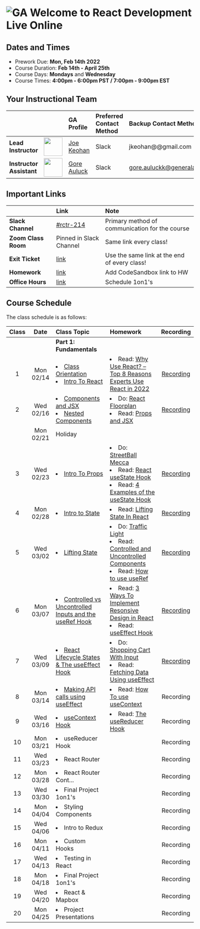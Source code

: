 # ![GA](https://ga-dash.s3.amazonaws.com/production/assets/logo-9f88ae6c9c3871690e33280fcf557f33.png) Welcome to React Development Live Online

## Dates and Times

* Prework Due: **Mon, Feb 14th 2022**
* Course Duration: **Feb 14th - April 25th**
* Course Days: **Mondays** and **Wednesday**
* Course Times: **4:00pm - 6:00pm PST / 7:00pm - 9:00pm EST**

## Your Instructional Team

| | | GA Profile | Preferred Contact Method | Backup Contact Method |
| :--- | :--- | :--- | :--- | :--- |
| **Lead Instructor** | <img src="https://i.imgur.com/QYb5xoN.png" height="50"> | [Joe Keohan](https://generalassemb.ly/instructors/joe-keohan/7866) | Slack | jkeohan@@gmail.com|
| **Instructor Assistant** | <img src="https://i.imgur.com/XcoYK0D.png" height="50"> |[Gore Auluck](https://generalassemb.ly/instructors/nathaniel-stack/22752) | Slack | gore.auluckk@generalassemb.ly|

## Important Links

| | Link | Note |
| :--- | :--- | :--- |
| **Slack Channel** | [#rctr-214]() | Primary method of communication for the course |
| **Zoom Class Room** | Pinned in Slack Channel | Same link every class! |
| **Exit Ticket** | [link](https://forms.gle/gRqsKNL3UXcozRS38) | Use the same link at the end of every class! |
| **Homework** | [link](https://docs.google.com/spreadsheets/d/1d4JVrnePPau9VtGB-aHjp7hE4CijMgGwC0fo45TxaKo/edit#gid=566709901) | Add CodeSandbox link to HW |
| **Office Hours** | [link](https://docs.google.com/spreadsheets/d/1d4JVrnePPau9VtGB-aHjp7hE4CijMgGwC0fo45TxaKo/edit#gid=1977257351) | Schedule 1on1's |

## Course Schedule

The class schedule is as follows:

| Class | Date | Class Topic | Homework | Recording |
| :---: | :---: | :--- | :--- | :---: |
||| **Part 1: Fundamentals** |
| 1  | Mon 02/14 | <li>[Class Orientation](https://github.com/jkeohan/rctr-2-14-22/blob/main/w01d01/orientation.md)</li><li>[Intro To React](https://github.com/jkeohan/rctr-2-14-22/blob/main/w01d01/intro-to-react.md)</li>| <li>Read: [Why Use React? – Top 8 Reasons Experts Use React in 2022](https://www.monocubed.com/why-use-react/)</li>| [Recording](https://generalassembly.zoom.us/rec/share/9vS8Zm_CIJnP3pwR6QEnOlf3qYYjYchWuQvo4HCp1PFbDqClrB1ZCsDOD0Ofnjjb.B8njIJJbEyqfrBaQ)|
| 2  | Wed 02/16 | <li>[Components and JSX](https://github.com/jkeohan/rctr-2-14-22/blob/main/w01d02/components-and-jsx.md)</li><li>[Nested Components](https://github.com/jkeohan/rctr-2-14-22/blob/main/w01d02/nested-compnents.md)</li>| <li>Do: [React Floorplan](https://github.com/jkeohan/rctr-2-14-22/blob/main/homework/w01/react-floorplan.md)</li><li>Read: [Props and JSX](https://www.freecodecamp.org/news/react-components-jsx-props-for-beginners/)</li> | [Recording](https://generalassembly.zoom.us/rec/share/Sa3g-J_-w0dKLnmtINsh14WCzk3NIyCwD6KMjMFv0rxmC9WzLkl6yTqs__dVaDGi.ZLI2xXktRT74Ept7)|
| | Mon 02/21| Holiday |||
|3 | Wed 02/23| <li>[Intro To Props](https://github.com/jkeohan/rctr-2-14-22/blob/main/w02d03/intro-to-props.md)</li>| <li>Do: [StreetBall Mecca](https://github.com/jkeohan/rctr-2-14-22/blob/main/homework/w02/streetball-mecca.md)</li> <li>Read: [React useState Hook](https://www.robinwieruch.de/react-usestate-hook)<li>Read: [4 Examples of the useState Hook](https://daveceddia.com/usestate-hook-examples/)</li>| [Recording](https://generalassembly.zoom.us/rec/share/_-vzAPLn5nlgNn91_PMAdMYBmlnfeGoi4Z6x7Tbajk1Mp_Zc00ALCNccsRg2XlwO.yMd8DCeY0hMIP3Gh)|
|4 | Mon 02/28|<li>[Intro to State](https://github.com/jkeohan/rctr-2-14-22/blob/main/w03d04/intro-to-state.md)</li>| <li>Read: [Lifting State In React](https://www.robinwieruch.de/react-lift-state)</li> |[Recording](https://generalassembly.zoom.us/rec/share/dr_6EzWgHg4Q-wnK0Xr6PpL3lIfVtitSF3A5Qh045GVzQHr3-NQMVplG54CgBtiX.qZG5XrcauWPlrpsA)|
|5 | Wed 03/02|<li>[Lifting State](https://github.com/jkeohan/rctr-2-14-22/blob/main/w03d05/lifting-state.md)</li>|  <li> Do: [Traffic Light](https://github.com/jkeohan/rctr-2-14-22/blob/main/homework/w03/traffic_light.md)</li><li>Read: [Controlled and Uncontrolled Components](https://medium.com/tech-tajawal/controlled-and-uncontrolled-components-in-react-6d5f260b46dd)</li><li>Read: [How to use useRef](https://www.robinwieruch.de/react-ref?utm_campaign=Robin%20Wieruch%20-%20A%20Developer%27s%20Newsletter&utm_medium=email&utm_source=Revue%20newsletter)</li> |[Recording](https://generalassembly.zoom.us/rec/share/-M6JoEqE3WT81HDrYPyr13g8GALhB4gdwgKImJZyV-eBGdNPjW2L3ahl5bMAFYs.xuOyyOzWKo3XD4eA)|
|6 | Mon 03/07|<li>[Controlled vs Uncontrolled Inputs and the useRef Hook](https://github.com/jkeohan/rctr-2-14-22/blob/main/w04d06/controlled-uncontrolled-forms.md)</li>|<li>Read: [3 Ways To Implement Resonsive Design in React](https://itnext.io/3-ways-to-implement-responsive-design-in-your-react-app-bcb6ee7eb424)</li><li>Read: [useEffect Hook](https://www.robinwieruch.de/react-hooks)</li>| [Recording](https://generalassembly.zoom.us/rec/share/gST_3J0wKbJ6riU-DzmwLJsFCKpYzCGFgUBWOEfXOQtyM25yd34JcFbMPvB8RzFn.xzfUSgZz5dN0OvOt?startTime=1646697635000)|
|7 | Wed 03/09|<li>[React Lifecycle States & The useEffect Hook](https://github.com/jkeohan/rctr-2-14-22/blob/main/w04d07/intro-to-the-component.lfiecycle.md)</li> | <li> Do: [Shopping Cart With Input](https://github.com/jkeohan/rctr-2-14-22/blob/main/homework/w04/shoppingCart_with_input.md)</li><li>Read: [Fetching Data Using useEffect](https://www.robinwieruch.de/react-hooks-fetch-data)</li>|[Recording](https://generalassembly.zoom.us/rec/share/f1vbU7tk3vs0w96lfrJvkLSO3lGmR2MIdp0W--lOhuyGI5lYxuBUJFBBTHuBTRgV.UQNqPJ9pgOktXlxw?startTime=1646870530000)|
|8 | Mon 03/14|<li>[Making API calls using useEffect](https://github.com/jkeohan/rctr-2-14-22/blob/main/w05d08/intro-to-fetching-data.md)</li>|<li>Read: [How To use useContext](https://www.robinwieruch.de/react-usecontext-hook)</li>|Recording|
|9 | Wed 03/16| <li>[useContext Hook](https://github.com/jkeohan/rctr-2-14-22/blob/main/w05d09/intro-to-useContent.md)</li>|<li> Read: [The useReducer Hook](https://www.robinwieruch.de/react-usereducer-hook) </li>|Recording|
|10 | Mon 03/21|<li>useReducer Hook</li>||Recording|
|11 | Wed 03/23|<li>React Router</li>||Recording|
|12 | Mon 03/28|<li>React Router Cont...</li>||Recording|
|13 | Wed 03/30|<li>Final Project 1on1's</li>||Recording|
|14 | Mon 04/04|<li>Styling Components</li>||Recording|
|15 | Wed 04/06|<li>Intro to Redux</li>||Recording|
|16 | Mon 04/11|<li>Custom Hooks</li>||Recording|
|17 | Wed 04/13|<li>Testing in React</li>||Recording|
|18 | Mon 04/18|<li>Final Project 1on1's</li>||Recording|
|19 | Wed 04/20|<li>React & Mapbox</li>||Recording|
|20 | Mon 04/25|<li>Project Presentations</li>||Recording|

<!--  -->

<!-- <li>Read: [D3 & React](https://wattenberger.com/blog/react-and-d3#creating-svg-elements)</li>  -->
